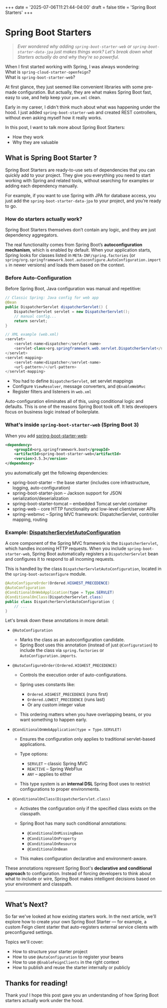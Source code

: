 +++
date = '2025-07-06T11:21:44-04:00'
draft = false
title = 'Spring Boot Starters'
+++

# Spring Boot Starters
> _Ever wondered why adding `spring-boot-starter-web` or `spring-boot-starter-data-jpa` just makes things work? Let's break down what Starters actually do and why they're so powerful._

When I first started working with Spring, I was always wondering:  
What is `spring-cloud-starter-openfeign`?  
What is `spring-boot-starter-web`?

At first glance, they just seemed like convenient libraries with some pre-made configuration. But actually, they are
what makes Spring Boot fast, easy to use, and help keep your `pom.xml` clean.

Early in my career, I didn't think much about what was happening under the hood. I just added `spring-boot-starter-web`
and created REST controllers, without even asking myself how it really works.

In this post, I want to talk more about Spring Boot Starters:

- How they work
- Why they are valuable

## What is Spring Boot Starter ? 

Spring Boot Starters are ready-to-use sets of dependencies that you can quickly add to your project. They give you
everything you need to start working with Spring and related tools, without searching for examples or adding each
dependency manually.

For example, if you want to use Spring with JPA for database access, you just add the `spring-boot-starter-data-jpa` to
your project, and you’re ready to go.

### How do starters actually work?

Spring Boot Starters themselves don’t contain any logic, and they are just dependency aggregators.

The real functionality comes from Spring Boot’s **autoconfiguration mechanism**, which is enabled by default. When your application starts, Spring looks for classes listed in `META-INF/spring.factories` (or `spring/org.springframework.boot.autoconfigure.AutoConfiguration.imports` in newer versions) and loads them based on the context.

### Before Auto-Configuration

Before Spring Boot, Java configuration was manual and repetitive:

```java
// Classic Spring: Java config for web app
@Bean
public DispatcherServlet dispatcherServlet() {
    DispatcherServlet servlet = new DispatcherServlet();
    // manual config...
    return servlet;
}

// XML example (web.xml)
<servlet>
    <servlet-name>dispatcher</servlet-name>
    <servlet-class>org.springframework.web.servlet.DispatcherServlet</servlet-class>
</servlet>
<servlet-mapping>
    <servlet-name>dispatcher</servlet-name>
    <url-pattern>/</url-pattern>
</servlet-mapping>
```

* You had to define `DispatcherServlet`, set servlet mappings
* Configure `ViewResolver`, message converters, and `@EnableWebMvc`
* Register filters and listeners in `web.xml`

Auto-configuration eliminates all of this, using conditional logic and defaults. This is one of the reasons Spring Boot took off. It lets developers focus on business logic instead of boilerplate.

### What's inside `spring-boot-starter-web` (Spring Boot 3)

When you add [spring-boot-starter-web](https://github.com/spring-projects/spring-boot/blob/main/starter/spring-boot-starter-web/build.gradle):

```xml
<dependency>
    <groupId>org.springframework.boot</groupId>
    <artifactId>spring-boot-starter-web</artifactId>
    <version>3.5.3</version>
</dependency>
```

you automatically get the following dependencies:

- spring-boot-starter – the base starter (includes core infrastructure, logging, auto-configuration)
- spring-boot-starter-json – Jackson support for JSON serialization/deserialization
- spring-boot-starter-tomcat – embedded Tomcat servlet container
- spring-web – core HTTP functionality and low-level client/server APIs
- spring-webmvc – Spring MVC framework: DispatcherServlet, controller mapping, routing

### Example: [DispatcherServletAutoConfiguration](https://github.com/spring-projects/spring-boot/blob/1758f509bce9d4f5b32a9bd1c8428738cc1ae751/module/spring-boot-webmvc/src/main/java/org/springframework/boot/webmvc/autoconfigure/DispatcherServletAutoConfiguration.java#L69)

A core component of the Spring MVC framework is the `DispatcherServlet`, which handles incoming HTTP requests. When you include `spring-boot-starter-web`, Spring Boot automatically registers a `DispatcherServlet` bean and configures it to respond to all incoming requests.

This is handled by the class `DispatcherServletAutoConfiguration`, located in the `spring-boot-autoconfigure` module.

```java
@AutoConfigureOrder(Ordered.HIGHEST_PRECEDENCE)
@AutoConfiguration
@ConditionalOnWebApplication(type = Type.SERVLET)
@ConditionalOnClass(DispatcherServlet.class)
public class DispatcherServletAutoConfiguration {
    // ...
}
```

Let's break down these annotations in more detail:

* `@AutoConfiguration`

    * Marks the class as an autoconfiguration candidate.
    * Spring Boot uses this annotation (instead of just `@Configuration`) to include the class via `spring.factories` or `AutoConfiguration.imports`.

* `@AutoConfigureOrder(Ordered.HIGHEST_PRECEDENCE)`

    * Controls the execution order of auto-configurations.
    * Spring uses constants like:

        * `Ordered.HIGHEST_PRECEDENCE` (runs first)
        * `Ordered.LOWEST_PRECEDENCE` (runs last)
        * Or any custom integer value
    * This ordering matters when you have overlapping beans, or you want something to happen early.

* `@ConditionalOnWebApplication(type = Type.SERVLET)`

    * Ensures the configuration only applies to traditional servlet-based applications.
    * Type options:

        * `SERVLET` – classic Spring MVC
        * `REACTIVE` – Spring WebFlux
        * `ANY` – applies to either
    * This type system is an **internal DSL** Spring Boot uses to restrict configurations to proper environments.

* `@ConditionalOnClass(DispatcherServlet.class)`

    * Activates the configuration only if the specified class exists on the classpath.
    * Spring Boot has many such conditional annotations:

        * `@ConditionalOnMissingBean`
        * `@ConditionalOnProperty`
        * `@ConditionalOnResource`
        * `@ConditionalOnBean`
    * This makes configuration declarative and environment-aware.

These annotations represent Spring Boot's **declarative and conditional approach** to configuration. Instead of forcing developers to think about what to include or wire, Spring Boot makes intelligent decisions based on your environment and classpath.

---
## What’s Next?

So far we've looked at how existing starters work. In the next article, we'll explore how to create your own Spring Boot Starter — for example, a custom Feign client starter that auto-registers external service clients with preconfigured settings.

Topics we'll cover:

* How to structure your starter project
* How to use `@AutoConfiguration` to register your beans
* How to use `@EnableFeignClients` in the right context
* How to publish and reuse the starter internally or publicly

## Thanks for reading!

Thank you! I hope this post gave you an understanding of how Spring Boot starters actually work under the hood.